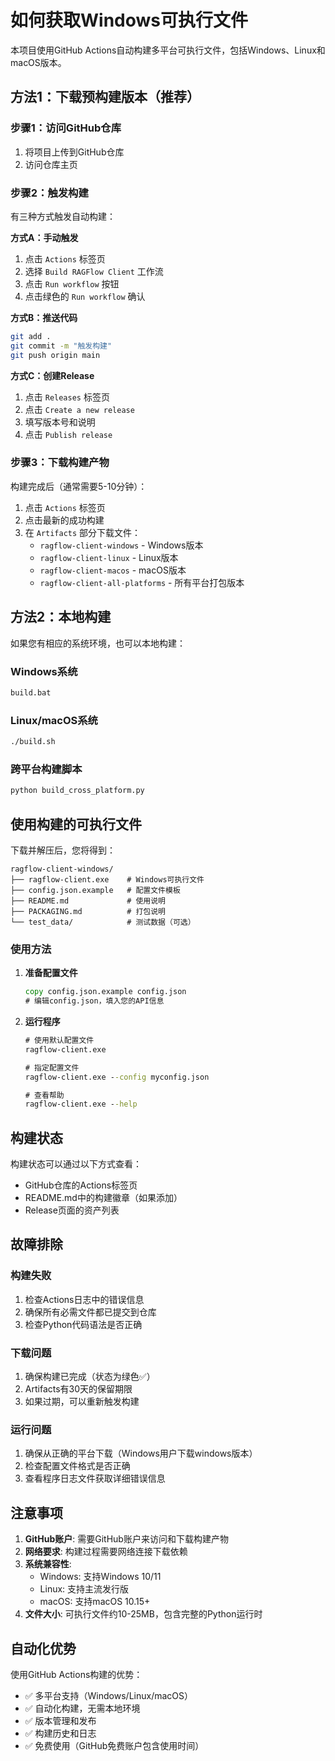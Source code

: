 # 如何获取Windows可执行文件

本项目使用GitHub Actions自动构建多平台可执行文件，包括Windows、Linux和macOS版本。

## 方法1：下载预构建版本（推荐）

### 步骤1：访问GitHub仓库
1. 将项目上传到GitHub仓库
2. 访问仓库主页

### 步骤2：触发构建
有三种方式触发自动构建：

**方式A：手动触发**
1. 点击 `Actions` 标签页
2. 选择 `Build RAGFlow Client` 工作流
3. 点击 `Run workflow` 按钮
4. 点击绿色的 `Run workflow` 确认

**方式B：推送代码**
```bash
git add .
git commit -m "触发构建"
git push origin main
```

**方式C：创建Release**
1. 点击 `Releases` 标签页  
2. 点击 `Create a new release`
3. 填写版本号和说明
4. 点击 `Publish release`

### 步骤3：下载构建产物
构建完成后（通常需要5-10分钟）：

1. 点击 `Actions` 标签页
2. 点击最新的成功构建
3. 在 `Artifacts` 部分下载文件：
   - `ragflow-client-windows` - Windows版本
   - `ragflow-client-linux` - Linux版本  
   - `ragflow-client-macos` - macOS版本
   - `ragflow-client-all-platforms` - 所有平台打包版本

## 方法2：本地构建

如果您有相应的系统环境，也可以本地构建：

### Windows系统
```cmd
build.bat
```

### Linux/macOS系统
```bash
./build.sh
```

### 跨平台构建脚本
```bash
python build_cross_platform.py
```

## 使用构建的可执行文件

下载并解压后，您将得到：

```
ragflow-client-windows/
├── ragflow-client.exe    # Windows可执行文件
├── config.json.example   # 配置文件模板
├── README.md             # 使用说明
├── PACKAGING.md          # 打包说明
└── test_data/            # 测试数据（可选）
```

### 使用方法

1. **准备配置文件**
   ```cmd
   copy config.json.example config.json
   # 编辑config.json，填入您的API信息
   ```

2. **运行程序**
   ```cmd
   # 使用默认配置文件
   ragflow-client.exe
   
   # 指定配置文件
   ragflow-client.exe --config myconfig.json
   
   # 查看帮助
   ragflow-client.exe --help
   ```

## 构建状态

构建状态可以通过以下方式查看：
- GitHub仓库的Actions标签页
- README.md中的构建徽章（如果添加）
- Release页面的资产列表

## 故障排除

### 构建失败
1. 检查Actions日志中的错误信息
2. 确保所有必需文件都已提交到仓库
3. 检查Python代码语法是否正确

### 下载问题
1. 确保构建已完成（状态为绿色✅）
2. Artifacts有30天的保留期限
3. 如果过期，可以重新触发构建

### 运行问题
1. 确保从正确的平台下载（Windows用户下载windows版本）
2. 检查配置文件格式是否正确
3. 查看程序日志文件获取详细错误信息

## 注意事项

1. **GitHub账户**: 需要GitHub账户来访问和下载构建产物
2. **网络要求**: 构建过程需要网络连接下载依赖
3. **系统兼容性**: 
   - Windows: 支持Windows 10/11
   - Linux: 支持主流发行版
   - macOS: 支持macOS 10.15+
4. **文件大小**: 可执行文件约10-25MB，包含完整的Python运行时

## 自动化优势

使用GitHub Actions构建的优势：
- ✅ 多平台支持（Windows/Linux/macOS）
- ✅ 自动化构建，无需本地环境
- ✅ 版本管理和发布
- ✅ 构建历史和日志
- ✅ 免费使用（GitHub免费账户包含使用时间）